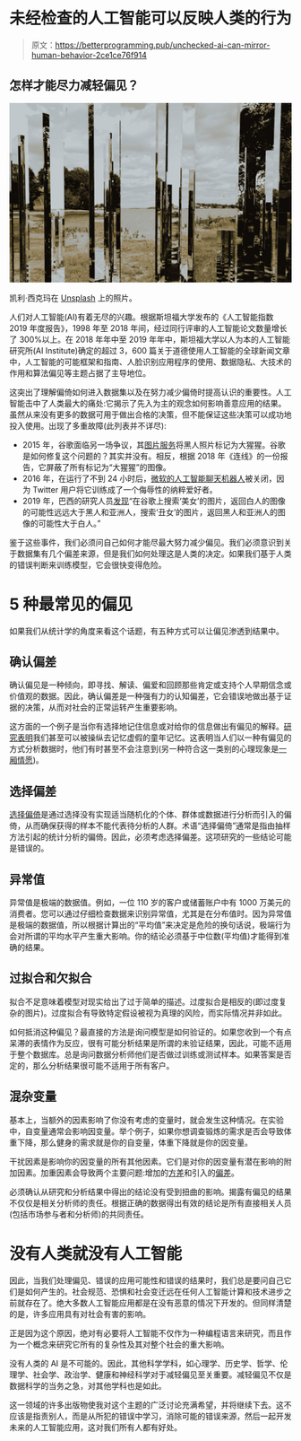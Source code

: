 # 未经检查的人工智能可以反映人类的行为

> 原文：<https://betterprogramming.pub/unchecked-ai-can-mirror-human-behavior-2ce1ce76f914>

## 怎样才能尽力减轻偏见？

![](img/7416d77fa3ac91764b0b326c522af170.png)

凯利·西克玛在 [Unsplash](https://unsplash.com?utm_source=medium&utm_medium=referral) 上的照片。

人们对人工智能(AI)有着无尽的兴趣。根据斯坦福大学发布的《人工智能指数 2019 年度报告》，1998 年至 2018 年间，经过同行评审的人工智能论文数量增长了 300%以上。在 2018 年年中至 2019 年年中，斯坦福大学以人为本的人工智能研究所(AI Institute)确定的超过 3，600 篇关于道德使用人工智能的全球新闻文章中，人工智能的可能框架和指南、人脸识别应用程序的使用、数据隐私、大技术的作用和算法偏见等主题占据了主导地位。

这突出了理解偏倚如何进入数据集以及在努力减少偏倚时提高认识的重要性。人工智能击中了人类最大的痛处:它揭示了先入为主的观念如何影响善意应用的结果。虽然从来没有更多的数据可用于做出合格的决策，但不能保证这些决策可以成功地投入使用。出现了多重故障(此列表并不详尽):

*   2015 年，谷歌面临另一场争议，其[图片服务](https://eu.usatoday.com/story/tech/2015/07/01/google-apologizes-after-photos-identify-black-people-as-gorillas/29567465/)将黑人照片标记为大猩猩。谷歌是如何修复这个问题的？其实并没有。相反，根据 2018 年《连线》的一份报告，它屏蔽了所有标记为“大猩猩”的图像。
*   2016 年，在运行了不到 24 小时后，[微软的人工智能聊天机器人](https://www.theverge.com/2016/3/24/11297050/tay-microsoft-chatbot-racist)被关闭，因为 Twitter 用户将它训练成了一个侮辱性的纳粹爱好者。
*   2019 年，巴西的研究人员[发现](https://www.washingtonpost.com/news/the-intersect/wp/2016/08/10/study-image-results-for-the-google-search-ugly-woman-are-disproportionately-black/)“在谷歌上搜索‘美女’的图片，返回白人的图像的可能性远远大于黑人和亚洲人，搜索‘丑女’的图片，返回黑人和亚洲人的图像的可能性大于白人。”

鉴于这些事件，我们必须问自己如何才能尽最大努力减少偏见。我们必须意识到关于数据集有几个偏差来源，但是我们如何处理这是人类的决定。如果我们基于人类的错误判断来训练模型，它会很快变得危险。

# 5 种最常见的偏见

如果我们从统计学的角度来看这个话题，有五种方式可以让偏见渗透到结果中。

## **确认偏差**

确认偏见是一种倾向，即寻找、解读、偏爱和回顾那些肯定或支持个人早期信念或价值观的数据。因此，确认偏差是一种强有力的认知偏差，它会错误地做出基于证据的决策，从而对社会的正常运转产生重要影响。

这方面的一个例子是当你有选择地记住信息或对给你的信息做出有偏见的解释。[研究表明](https://link.springer.com/content/pdf/10.3758%2FBF03196318.pdf)我们甚至可以被操纵去记忆虚假的童年记忆。这表明当人们以一种有偏见的方式分析数据时，他们有时甚至不会注意到(另一种符合这一类别的心理现象是[一厢情愿](https://www.logicallyfallacious.com/logicalfallacies/Wishful-Thinking))。

## **选择偏差**

[选择偏倚](https://www.statisticshowto.com/what-is-bias/)是通过选择没有实现适当随机化的个体、群体或数据进行分析而引入的偏倚，从而确保获得的样本不能代表待分析的人群。术语“选择偏倚”通常是指由抽样方法引起的统计分析的偏倚。因此，必须考虑选择偏差。这项研究的一些结论可能是错误的。

## **异常值**

异常值是极端的数据值。例如，一位 110 岁的客户或储蓄账户中有 1000 万美元的消费者。您可以通过仔细检查数据来识别异常值，尤其是在分布值时。因为异常值是极端的数据值，所以根据计算出的“平均值”来决定是危险的换句话说，极端行为会对所谓的平均水平产生重大影响。你的结论必须基于中位数(平均值)才能得到准确的结果。

## **过拟合和欠拟合**

拟合不足意味着模型对现实给出了过于简单的描述。过度拟合是相反的(即过度复杂的图片)。过度拟合有导致特定假设被视为真理的风险，而实际情况并非如此。

如何抵消这种偏见？最直接的方法是询问模型是如何验证的。如果您收到一个有点呆滞的表情作为反应，很有可能分析结果是所谓的未验证结果，因此，可能不适用于整个数据库。总是询问数据分析师他们是否做过训练或测试样本。如果答案是否定的，那么分析结果很可能不适用于所有客户。

## **混杂变量**

基本上，当额外的因素影响了你没有考虑的变量时，就会发生这种情况。在实验中，自变量通常会影响因变量。举个例子，如果你想调查锻炼的需求是否会导致体重下降，那么健身的需求就是你的自变量，体重下降就是你的因变量。

干扰因素是影响你的因变量的所有其他因素。它们是对你的因变量有潜在影响的附加因素。加重因素会导致两个主要问题:增加的[方差](https://www.statisticshowto.com/probability-and-statistics/variance/)和引入的[偏差](https://www.statisticshowto.com/what-is-bias/)。

必须确认从研究和分析结果中得出的结论没有受到扭曲的影响。揭露有偏见的结果不仅仅是相关分析师的责任。根据正确的数据得出有效的结论是所有直接相关人员(包括市场参与者和分析师)的共同责任。

# 没有人类就没有人工智能

因此，当我们处理偏见、错误的应用可能性和错误的结果时，我们总是要问自己它们是如何产生的。社会规范、恐惧和社会变迁远在任何人工智能计算和技术进步之前就存在了。绝大多数人工智能应用都是在没有恶意的情况下开发的。但同样清楚的是，许多应用具有对社会有害的影响。

正是因为这个原因，绝对有必要将人工智能不仅作为一种编程语言来研究，而且作为一个概念来研究它所有的复杂性及其对整个社会的重大影响。

没有人类的 AI 是不可能的。因此，其他科学学科，如心理学、历史学、哲学、伦理学、社会学、政治学、健康和神经科学对于减轻偏见至关重要。减轻偏见不仅是数据科学的当务之急，对其他学科也是如此。

这一领域的许多出版物使我对这个主题的广泛讨论充满希望，并将继续下去。这不应该是指责别人，而是从所犯的错误中学习，消除可能的错误来源，然后一起开发未来的人工智能应用，这对我们所有人都有好处。
